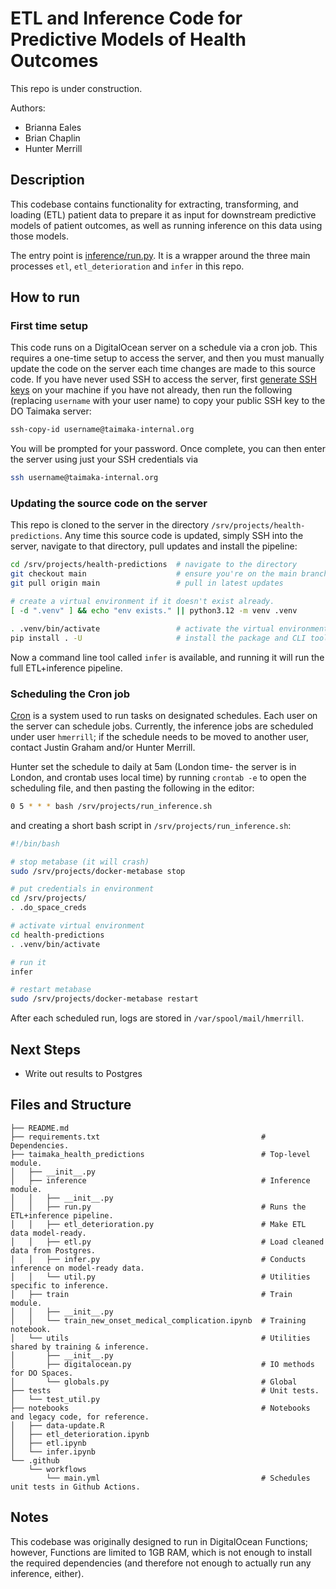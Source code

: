 # ETL and Inference Code for Predictive Models of Health Outcomes

This repo is under construction.

Authors:
- Brianna Eales
- Brian Chaplin
- Hunter Merrill

## Description

This codebase contains functionality for extracting, transforming, and loading (ETL) patient data to prepare it as input for downstream predictive models of patient outcomes, as well as running inference on this data using those models.

The entry point is [inference/run.py](taimaka_health_predictions/inference/run.py). It is a wrapper around the three main processes `etl`, `etl_deterioration` and `infer` in this repo.

## How to run

### First time setup

This code runs on a DigitalOcean server on a schedule via a cron job. This requires a one-time setup to access the server, and then you must manually update the code on the server each time changes are made to this source code. If you have never used SSH to access the server, first [generate SSH keys](https://www.digitalocean.com/community/tutorials/how-to-configure-ssh-key-based-authentication-on-a-linux-server#step-1-creating-ssh-keys) on your machine if you have not already, then run the following (replacing `username` with your user name) to copy your public SSH key to the DO Taimaka server:

```bash
ssh-copy-id username@taimaka-internal.org
```

You will be prompted for your password. Once complete, you can then enter the server using just your SSH credentials via 

```bash
ssh username@taimaka-internal.org
```

### Updating the source code on the server

This repo is cloned to the server in the directory `/srv/projects/health-predictions`. Any time this source code is updated, simply SSH into the server, navigate to that directory, pull updates and install the pipeline:

```bash
cd /srv/projects/health-predictions  # navigate to the directory
git checkout main                    # ensure you're on the main branch
git pull origin main                 # pull in latest updates

# create a virtual environment if it doesn't exist already.
[ -d ".venv" ] && echo "env exists." || python3.12 -m venv .venv

. .venv/bin/activate                 # activate the virtual environment
pip install . -U                     # install the package and CLI tool
```

Now a command line tool called `infer` is available, and running it will run the full ETL+inference pipeline.

### Scheduling the Cron job

[Cron](https://help.ubuntu.com/community/CronHowto) is a system used to run tasks on designated schedules. Each user on the server can schedule jobs. Currently, the inference jobs are scheduled under user `hmerrill`; if the schedule needs to be moved to another user, contact Justin Graham and/or Hunter Merrill.

Hunter set the schedule to daily at 5am (London time- the server is in London, and crontab uses local time) by running `crontab -e` to open the scheduling file, and then pasting the following in the editor:

```bash
0 5 * * * bash /srv/projects/run_inference.sh
```

and creating a short bash script in `/srv/projects/run_inference.sh`:

```bash
#!/bin/bash

# stop metabase (it will crash)
sudo /srv/projects/docker-metabase stop

# put credentials in environment
cd /srv/projects/
. .do_space_creds

# activate virtual environment
cd health-predictions
. .venv/bin/activate

# run it
infer

# restart metabase
sudo /srv/projects/docker-metabase restart
```

After each scheduled run, logs are stored in `/var/spool/mail/hmerrill`.

## Next Steps

- Write out results to Postgres

## Files and Structure

```
├── README.md
├── requirements.txt                                    # Dependencies.
├── taimaka_health_predictions                          # Top-level module.
│   ├── __init__.py
│   ├── inference                                       # Inference module.
│   │   ├── __init__.py
│   │   ├── run.py                                      # Runs the ETL+inference pipeline.
│   │   ├── etl_deterioration.py                        # Make ETL data model-ready.
│   │   ├── etl.py                                      # Load cleaned data from Postgres.
│   │   ├── infer.py                                    # Conducts inference on model-ready data.
│   │   └── util.py                                     # Utilities specific to inference.
│   ├── train                                           # Train module.
│   │   ├── __init__.py
│   │   └── train_new_onset_medical_complication.ipynb  # Training notebook.
│   └── utils                                           # Utilities shared by training & inference.
│       ├── __init__.py
│       ├── digitalocean.py                             # IO methods for DO Spaces.
│       └── globals.py                                  # Global 
├── tests                                               # Unit tests.
│   └── test_util.py
├── notebooks                                           # Notebooks and legacy code, for reference.
│   ├── data-update.R
│   ├── etl_deterioration.ipynb
│   ├── etl.ipynb
│   └── infer.ipynb
└── .github
    └── workflows
        └── main.yml                                    # Schedules unit tests in Github Actions.
```

## Notes

This codebase was originally designed to run in DigitalOcean Functions; however, Functions are limited to 1GB RAM, which is not enough to install the required dependencies (and therefore not enough to actually run any inference, either).